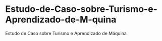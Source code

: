 # Estudo-de-Caso-sobre-Turismo-e-Aprendizado-de-M-quina
Estudo de Caso sobre Turismo e  Aprendizado de Máquina
